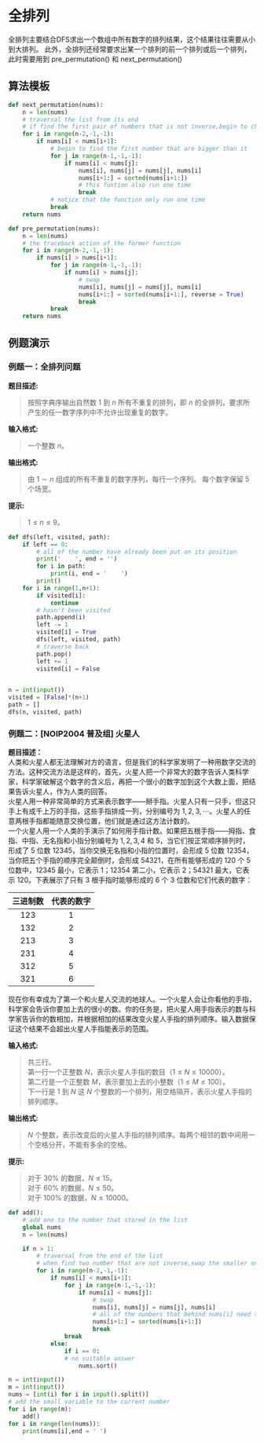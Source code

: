 # 全排列
全排列主要结合DFS求出一个数组中所有数字的排列结果，这个结果往往需要从小到大排列。
此外，全排列还经常要求出某一个排列的前一个排列或后一个排列，此时需要用到 pre_permutation() 和 next_permutation() 
## 算法模板
```py
def next_permutation(nums):
    n = len(nums)
    # traversal the list from its end
    # if find the first pair of numbers that is not inverse,begin to change its positon 
    for i in range(n-2,-1,-1):
        if nums[i] < nums[i+1]:
            # begin to find the first number that are bigger than it
            for j in range(n-1,-1,-1):
                if nums[i] < nums[j]:
                    nums[i], nums[j] = nums[j], nums[i]
                    nums[i+1:] = sorted(nums[i+1:])
                    # this funtion also run one time
                    break
            # notice that the function only run one time
            break
    return nums

def pre_permutation(nums):
    n = len(nums)
    # the traceback action of the former function
    for i in range(n-2,-1,-1):
        if nums[i] > nums[i+1]:
            for j in range(n-1,-1,-1):
                if nums[i] > nums[j]:
                    # swap
                    nums[i], nums[j] = nums[j], nums[i]
                    nums[i+1:] = sorted(nums[i+1:], reverse = True)
                    break
            break
    return nums
```

## 例题演示
### 例题一：全排列问题
**题目描述:**
> 按照字典序输出自然数 $1$ 到 $n$ 所有不重复的排列，即 $n$ 的全排列，要求所产生的任一数字序列中不允许出现重复的数字。

**输入格式:**
> 一个整数 $n$。

**输出格式:**
> 由 $1 \sim n$ 组成的所有不重复的数字序列，每行一个序列。
每个数字保留 $5$ 个场宽。

**提示:**
> $1 \leq n \leq 9$。

```py
def dfs(left, visited, path):
    if left == 0:
        # all of the number have already been put on its position 
        print('    ', end = '')
        for i in path:
            print(i, end = '    ')
        print()
    for i in range(1,n+1):
        if visited[i]:
            continue
        # hasn't been visited
        path.append(i)
        left -= 1
        visited[i] = True
        dfs(left, visited, path)
        # traverse back
        path.pop()
        left += 1
        visited[i] = False

    
n = int(input())
visited = [False]*(n+1)
path = []
dfs(n, visited, path)
```
 
### 例题二：[NOIP2004 普及组] 火星人
**题目描述：**\
人类和火星人都无法理解对方的语言，但是我们的科学家发明了一种用数字交流的方法。这种交流方法是这样的，首先，火星人把一个非常大的数字告诉人类科学家，科学家破解这个数字的含义后，再把一个很小的数字加到这个大数上面，把结果告诉火星人，作为人类的回答。\
火星人用一种非常简单的方式来表示数字――掰手指。火星人只有一只手，但这只手上有成千上万的手指，这些手指排成一列，分别编号为 $1,2,3,\cdots$。火星人的任意两根手指都能随意交换位置，他们就是通过这方法计数的。\
一个火星人用一个人类的手演示了如何用手指计数。如果把五根手指――拇指、食指、中指、无名指和小指分别编号为 $1,2,3,4$ 和 $5$，当它们按正常顺序排列时，形成了 $5$ 位数 $12345$，当你交换无名指和小指的位置时，会形成 $5$ 位数 $12354$，当你把五个手指的顺序完全颠倒时，会形成 $54321$，在所有能够形成的 $120$ 个 $5$ 位数中，$12345$ 最小，它表示 $1$；$12354$ 第二小，它表示 $2$；$54321$ 最大，它表示 $120$。下表展示了只有 $3$ 根手指时能够形成的 $6$ 个 $3$ 位数和它们代表的数字：

| 三进制数 | 代表的数字 |
|:-:|:-:|
| $123$ | $1$ |
| $132$ | $2$ |
| $213$ | $3$ |
| $231$ | $4$ |
| $312$ | $5$ |
| $321$ | $6$ |

现在你有幸成为了第一个和火星人交流的地球人。一个火星人会让你看他的手指，科学家会告诉你要加上去的很小的数。你的任务是，把火星人用手指表示的数与科学家告诉你的数相加，并根据相加的结果改变火星人手指的排列顺序。输入数据保证这个结果不会超出火星人手指能表示的范围。

**输入格式:**
> 共三行。  
第一行一个正整数 $N$，表示火星人手指的数目（$1 \le N \le 10000$）。  
第二行是一个正整数 $M$，表示要加上去的小整数（$1  \le  M  \le  100$）。  
下一行是 $1$ 到 $N$ 这 $N$ 个整数的一个排列，用空格隔开，表示火星人手指的排列顺序。

**输出格式:**
> $N$ 个整数，表示改变后的火星人手指的排列顺序。每两个相邻的数中间用一个空格分开，不能有多余的空格。

**提示:**
> 对于 $30\%$ 的数据，$N \le 15$。\
对于 $60\%$ 的数据，$N \le 50$。\
对于 $100\%$ 的数据，$N \le 10000$。

```py
def add():
    # add one to the number that stored in the list
    global nums
    n = len(nums)

    if n > 1:
        # traversal from the end of the list
        # when find two number that are not inverse,swap the smaller one with the first one that bigger than the number
        for i in range(n-2,-1,-1):
            if nums[i] < nums[i+1]:
                for j in range(n-1,-1,-1):
                    if nums[i] < nums[j]:
                        # swap
                        nums[i], nums[j] = nums[j], nums[i]
                        # all of the numbers that behind nums[i] need to be sorted again
                        nums[i+1:] = sorted(nums[i+1:])
                        break
                break 
            else:
                if i == 0:
                # no suitable answer
                    nums.sort() 

n = int(input())
m = int(input())
nums = [int(i) for i in input().split()]
# add the small variable to the current number
for i in range(m):
    add()
for i in range(len(nums)):
    print(nums[i],end = ' ')
```